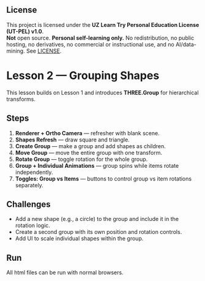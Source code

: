 ## License
This project is licensed under the **UZ Learn Try Personal Education License (UT-PEL) v1.0**.  
**Not** open source. **Personal self-learning only.** No redistribution, no public hosting, no derivatives, no commercial or instructional use, and no AI/data-mining. See [LICENSE](./LICENSE).


# Lesson 2 — Grouping Shapes

This lesson builds on Lesson 1 and introduces **THREE.Group** for hierarchical transforms.

## Steps
1. **Renderer + Ortho Camera** — refresher with blank scene.
2. **Shapes Refresh** — draw square and triangle.
3. **Create Group** — make a group and add shapes as children.
4. **Move Group** — move the entire group with one transform.
5. **Rotate Group** — toggle rotation for the whole group.
6. **Group + Individual Animations** — group spins while items rotate independently.
7. **Toggles: Group vs Items** — buttons to control group vs item rotations separately.

## Challenges
- Add a new shape (e.g., a circle) to the group and include it in the rotation logic.
- Create a second group with its own position and rotation controls.
- Add UI to scale individual shapes within the group.

## Run
All html files can be run with normal browsers.
